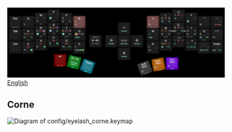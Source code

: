 ![Manual keyboard layout creation](keymap-drawer/keyboard-layout-manual.png "manually generated by babis")
[English](README_EN.md)
## Corne
![Diagram of config/eyelash_corne.keymap](keymap-drawer/eyelash_corne.svg "generated by @caksoylar's Keymap Drawer")

